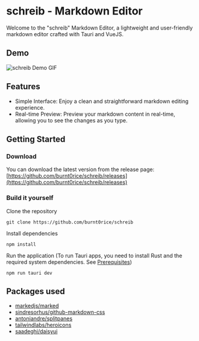 # schreib - Markdown Editor

Welcome to the "schreib" Markdown Editor, a lightweight and user-friendly markdown editor crafted with Tauri and VueJS.

## Demo
![schreib Demo GIF](https://i.imgur.com/zKIXtnw.gif)

## Features
- Simple Interface: Enjoy a clean and straightforward markdown editing experience.
- Real-time Preview: Preview your markdown content in real-time, allowing you to see the changes as you type.

## Getting Started
### Download
You can download the latest version from the release page: [https://github.com/burnt0rice/schreib/releases](https://github.com/burnt0rice/schreib/releases)

### Build it yourself
Clone the repository
```
git clone https://github.com/burnt0rice/schreib
```

Install dependencies
```
npm install
```

Run the application (To run Tauri apps, you need to install Rust and the required system dependencies. See [Prerequisites](https://tauri.app/v1/guides/getting-started/prerequisites))
```
npm run tauri dev
```

## Packages used
- [markedjs/marked](https://github.com/markedjs/marked)
- [sindresorhus/github-markdown-css](https://github.com/sindresorhus/github-markdown-css)
- [antoniandre/splitpanes](https://github.com/antoniandre/splitpanes)
- [tailwindlabs/heroicons](https://github.com/tailwindlabs/heroicons)
- [saadeghi/daisyui](https://github.com/saadeghi/daisyui)